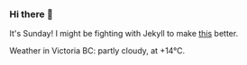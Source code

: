 ### Hi there :wave:

It's Sunday! I might be fighting with Jekyll to make [this](https://swissclubtoronto.ca) better.

Weather in Victoria BC: partly cloudy, at +14°C.
